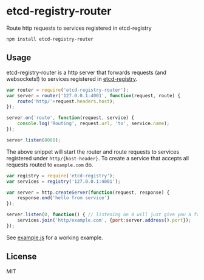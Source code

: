 # etcd-registry-router

Route http requests to services registered in etcd-registry

	npm install etcd-registry-router

## Usage

etcd-registry-router is a http server that forwards requests (and websockets!) to services
registered in [etcd-registry](https://github.com/mafintosh/etcd-registry).

``` js
var router = require('etcd-registry-router');
var server = router('127.0.0.1:4001', function(request, route) {
	route('http/'+request.headers.host);
});

server.on('route', function(request, service) {
	console.log('Routing', request.url, 'to', service.name);
});

server.listen(8080);
```

The above snippet will start the router and route requests to services registered under `http/{host-header}`.
To create a service that accepts all requests routed to `example.com` do.

``` js
var registry = require('etcd-registry');
var services = registry('127.0.0.1:4001');

var server = http.createServer(function(request, response) {
	response.end('hello from service')
});

server.listen(0, function() { // listening on 0 will just give you a free port
	services.join('http/example.com', {port:server.address().port});
});
```

See [example.js](https://github.com/mafintosh/etcd-registry-router/blob/master/example.js) for a working example.

## License

MIT